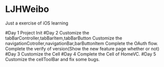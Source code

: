# LJHWeibo
Just a exercise of iOS learning

#Day 1
Project Init
#Day 2
Customize the tabBarController,tabBarItem,tabBarButton
Customize the navigationCotroller,navigationBar,barButtonItem
Complete the OAuth flow.
Complete the verify of version(Show the new feature page whether or not)
#Day 3
Customize the Cell
#Day 4
Complete the Cell of HomeVC.
#Day 5
Customize the cellToolBar and fix some bugs.
